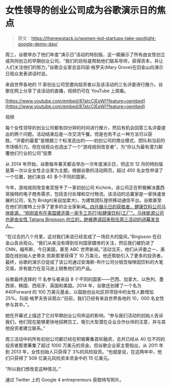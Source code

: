 # 女性领导的创业公司成为谷歌演示日的焦点

> 原文：<https://thenewstack.io/women-led-startups-take-spotlight-google-demo-day/>

周三，谷歌举办了他们年度“演示日”活动的特别版，这一期展示了所有由女性创立或共同创立的早期创业公司。“我们的目标是帮助他们联系导师，获得资本，并让人们关注他们的努力，”谷歌企业家总监玛丽·格罗夫(Mary Grove)在旧金山向演示日观众发表讲话时说。

来自世界各地的 11 家创业公司受邀向投资者以及该活动的三名评委进行推介。谷歌在网上分享了该活动的直播，视频仍可在 YouTube 上观看。

[https://www.youtube.com/embed/87atcCjEqWI?feature=oembed](https://www.youtube.com/embed/87atcCjEqWI?feature=oembed)

视频

每个女性领导的创业公司都有四分钟的时间进行推介，然后有机会回答三名评委提出的两个问题。活动结束后是一次交流午餐。但是也有不止一种方法可以获胜。“评委的最爱”是根据三个标准选出的——初创公司的商业模式、团队和当前的市场吸引力。但在线观众也选出了一个“游戏规则改变者”，为“你认为最有潜力颠覆他们行业的公司”投票

从 2014 年开始，谷歌每年春天都会举办一次年度演示日，但这次 12 月的特别版是第一次以全女性企业家为主题。根据谷歌的活动网页，超过 450 名女性申请了一个位置，她们来自 40 多个不同的国家。

今年，游戏规则改变者奖授予了一家初创公司 Kichink，该公司正在积极解决墨西哥独特的电子商务需求，包括支付处理和交付物流。该活动的总赢家是一家快速发展的公司，名为 Bridgit(来自加拿大)，为建筑团队提供移动通信平台。谷歌甚至在他们的推特上分享了更多的企业家新闻[。四月展示日的获胜者，健康饮料公司马体能源，“刚刚宣布在美国建造第一家手工苏打[和健康饮料]工厂”。马体能源公司也是由女性 Tatiana Birgisson 创立的，她被邀请回来担任周三活动的闭幕发言人。](https://twitter.com/GoogleForEntrep/status/674678638722199552)

“在过去的八个月里，这对我们来说已经变成了一场巨大的旋风，”Birgisson 在旧金山告诉观众。“我们从来没有得到任何国家媒体的关注，然后我们被扔进了 CNN，福布斯，今日美国，甚至 ABC 世界新闻。”活动当天，他们从评委之一、美国在线创始人史蒂夫·凯斯那里获得了 10 万美元，他还帮助引入了更多的投资者。最终，谷歌的演示日促成了该公司通过安海斯-布什公司分销含咖啡因饮料的大笔交易，并有能力在亚马逊上销售他们的产品。

谷歌最终选择的 11 名参与者来自 8 个不同的国家——巴西、加拿大、以色列、墨西哥、韩国、西班牙、英国和美国。2014 年，谷歌还创建了一个名为#40Forward 的 100 万美元基金，以鼓励创业社区将项目中的女性人数增加 25%。玛丽·格罗夫告诉观众:“目前，我们已经有来自世界各地的 10，000 名女性参与其中。”。

她在开幕式上描述了它对早期创业公司命运的影响。“参与我们活动的创始人告诉我们，他们现在能够更快地招聘员工，吸引大型潜在企业合作伙伴的注意，并与其他投资者建立联系。”

周三活动中的所有初创公司都已经在积极筹集首轮融资，总共已经从 40 位不同的投资者那里筹集了超过 1000 万美元的资金。但谷歌企业家主管指出，从 2011 年到 2013 年，女性创始人只获得了 3%的风险投资。“也就是说，在这两年中，他们只获得了 508 亿美元风险资本资金中的 15 亿美元。

“所以我们想改变这种情况。”

通过 Twitter 上的 Google 4 entrepreneurs 获取特写照片。

<svg xmlns:xlink="http://www.w3.org/1999/xlink" viewBox="0 0 68 31" version="1.1"><title>Group</title> <desc>Created with Sketch.</desc></svg>